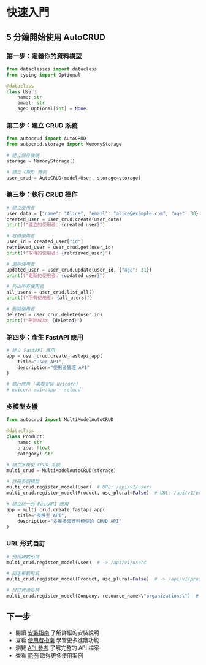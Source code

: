 # 快速入門

## 5 分鐘開始使用 AutoCRUD

### 第一步：定義你的資料模型

```python
from dataclasses import dataclass
from typing import Optional

@dataclass
class User:
    name: str
    email: str
    age: Optional[int] = None
```

### 第二步：建立 CRUD 系統

```python
from autocrud import AutoCRUD
from autocrud.storage import MemoryStorage

# 建立儲存後端
storage = MemoryStorage()

# 建立 CRUD 實例
user_crud = AutoCRUD(model=User, storage=storage)
```

### 第三步：執行 CRUD 操作

```python
# 建立使用者
user_data = {"name": "Alice", "email": "alice@example.com", "age": 30}
created_user = user_crud.create(user_data)
print(f"建立的使用者: {created_user}")

# 取得使用者
user_id = created_user["id"]
retrieved_user = user_crud.get(user_id)
print(f"取得的使用者: {retrieved_user}")

# 更新使用者
updated_user = user_crud.update(user_id, {"age": 31})
print(f"更新的使用者: {updated_user}")

# 列出所有使用者
all_users = user_crud.list_all()
print(f"所有使用者: {all_users}")

# 刪除使用者
deleted = user_crud.delete(user_id)
print(f"刪除成功: {deleted}")
```

### 第四步：產生 FastAPI 應用

```python
# 建立 FastAPI 應用
app = user_crud.create_fastapi_app(
    title="User API",
    description="使用者管理 API"
)

# 執行應用 (需要安裝 uvicorn)
# uvicorn main:app --reload
```

### 多模型支援

```python
from autocrud import MultiModelAutoCRUD

@dataclass
class Product:
    name: str
    price: float
    category: str

# 建立多模型 CRUD 系統
multi_crud = MultiModelAutoCRUD(storage)

# 註冊多個模型
multi_crud.register_model(User)  # URL: /api/v1/users
multi_crud.register_model(Product, use_plural=False)  # URL: /api/v1/product

# 建立統一的 FastAPI 應用
app = multi_crud.create_fastapi_app(
    title="多模型 API",
    description="支援多個資料模型的 CRUD API"
)
```

### URL 形式自訂

```python
# 預設複數形式
multi_crud.register_model(User)  # -> /api/v1/users

# 指定單數形式
multi_crud.register_model(Product, use_plural=False)  # -> /api/v1/product

# 自訂資源名稱
multi_crud.register_model(Company, resource_name=\"organizations\")  # -> /api/v1/organizations
```

## 下一步

- 閱讀 [安裝指南](installation.md) 了解詳細的安裝說明
- 查看 [使用者指南](user_guide.md) 學習更多進階功能
- 瀏覽 [API 參考](api_reference.md) 了解完整的 API 檔案
- 查看 [範例](examples.md) 取得更多使用案例

